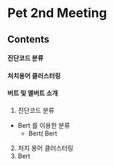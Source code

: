 Pet 2nd Meeting
=============
Contents
-------------
#### 진단코드 분류
#### 처치용어 클러스터링
#### 버트 및 앨버트 소개

1. 진단코드 분류
* Bert 를 이용한 분류
  * Bert( Bert
2. 처치 용어 클러스터링
3. Bert 
